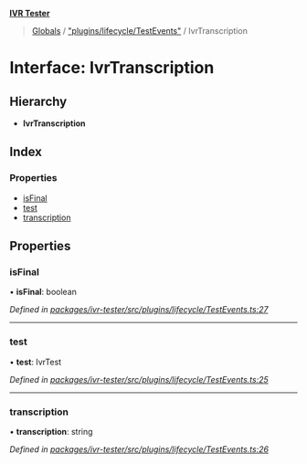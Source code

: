 **[IVR Tester](../README.md)**

> [Globals](../README.md) / ["plugins/lifecycle/TestEvents"](../modules/_plugins_lifecycle_testevents_.md) / IvrTranscription

# Interface: IvrTranscription

## Hierarchy

* **IvrTranscription**

## Index

### Properties

* [isFinal](_plugins_lifecycle_testevents_.ivrtranscription.md#isfinal)
* [test](_plugins_lifecycle_testevents_.ivrtranscription.md#test)
* [transcription](_plugins_lifecycle_testevents_.ivrtranscription.md#transcription)

## Properties

### isFinal

•  **isFinal**: boolean

*Defined in [packages/ivr-tester/src/plugins/lifecycle/TestEvents.ts:27](https://github.com/SketchingDev/ivr-tester/blob/3b9838d/packages/ivr-tester/src/plugins/lifecycle/TestEvents.ts#L27)*

___

### test

•  **test**: IvrTest

*Defined in [packages/ivr-tester/src/plugins/lifecycle/TestEvents.ts:25](https://github.com/SketchingDev/ivr-tester/blob/3b9838d/packages/ivr-tester/src/plugins/lifecycle/TestEvents.ts#L25)*

___

### transcription

•  **transcription**: string

*Defined in [packages/ivr-tester/src/plugins/lifecycle/TestEvents.ts:26](https://github.com/SketchingDev/ivr-tester/blob/3b9838d/packages/ivr-tester/src/plugins/lifecycle/TestEvents.ts#L26)*
